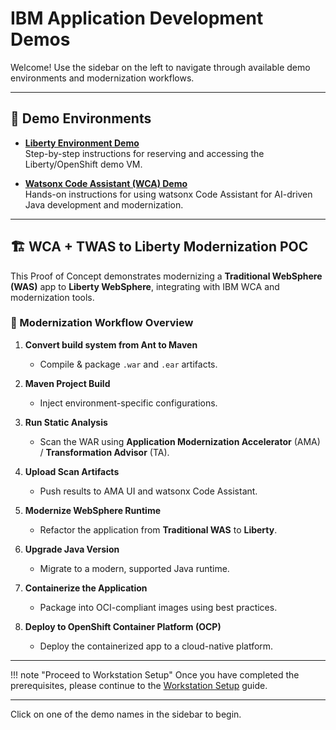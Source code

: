 # IBM Application Development Demos

Welcome! Use the sidebar on the left to navigate through available demo environments and modernization workflows.

---

## 🚀 Demo Environments

- **[Liberty Environment Demo](liberty-demo/index.md)**  
  Step-by-step instructions for reserving and accessing the Liberty/OpenShift demo VM.

- **[Watsonx Code Assistant (WCA) Demo](wca4j-demo/index.md)**  
  Hands-on instructions for using watsonx Code Assistant for AI-driven Java development and modernization.

---

## 🏗️ WCA + TWAS to Liberty Modernization POC

This Proof of Concept demonstrates modernizing a **Traditional WebSphere (WAS)** app to **Liberty WebSphere**, integrating with IBM WCA and modernization tools.

### 🔄 Modernization Workflow Overview

1. **Convert build system from Ant to Maven**  
   - Compile & package `.war` and `.ear` artifacts.

2. **Maven Project Build**  
   - Inject environment-specific configurations.

3. **Run Static Analysis**  
   - Scan the WAR using **Application Modernization Accelerator** (AMA) / **Transformation Advisor** (TA).

4. **Upload Scan Artifacts**  
   - Push results to AMA UI and watsonx Code Assistant.

5. **Modernize WebSphere Runtime**  
   - Refactor the application from **Traditional WAS** to **Liberty**.

6. **Upgrade Java Version**  
   - Migrate to a modern, supported Java runtime.

7. **Containerize the Application**  
   - Package into OCI-compliant images using best practices.

8. **Deploy to OpenShift Container Platform (OCP)**  
   - Deploy the containerized app to a cloud-native platform.

---

!!! note "Proceed to Workstation Setup"
    Once you have completed the prerequisites, please continue to the [Workstation Setup](./workstation-setup.md) guide.

---

Click on one of the demo names in the sidebar to begin.
